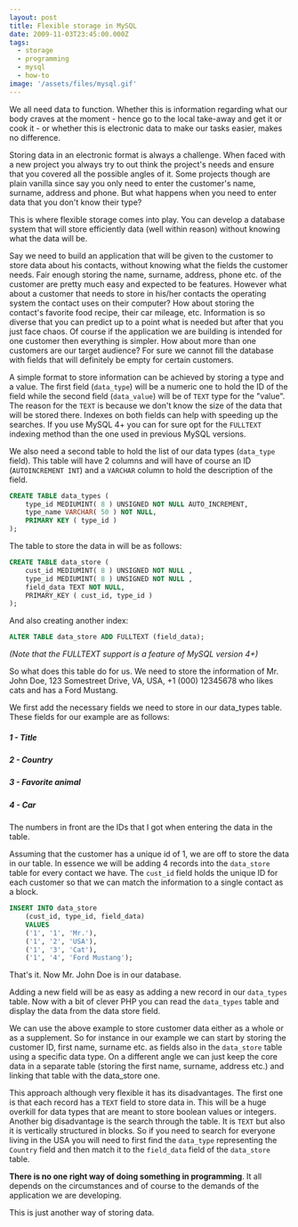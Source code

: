 ```yaml
---
layout: post
title: Flexible storage in MySQL
date: 2009-11-03T23:45:00.000Z
tags:
  - storage
  - programming
  - mysql
  - how-to
image: '/assets/files/mysql.gif'
---
```

We all need data to function. Whether this is information regarding what our body craves at the moment - hence go to the local take-away and get it or cook it - or whether this is electronic data to make our tasks easier, makes no difference.

Storing data in an electronic format is always a challenge. When faced with a new project you always try to out think the project's needs and ensure that you covered all the possible angles of it. Some projects though are plain vanilla since say you only need to enter the customer's name, surname, address and phone. But what happens when you need to enter data that you don't know their type?

This is where flexible storage comes into play. You can develop a database system that will store efficiently data (well within reason) without knowing what the data will be.

Say we need to build an application that will be given to the customer to store data about his contacts, without knowing what the fields the customer needs. Fair enough storing the name, surname, address, phone etc. of the customer are pretty much easy and expected to be features. However what about a customer that needs to store in his/her contacts the operating system the contact uses on their computer? How about storing the contact's favorite food recipe, their car mileage, etc. Information is so diverse that you can predict up to a point what is needed but after that you just face chaos. Of course if the application we are building is intended for one customer then everything is simpler. How about more than one customers are our target audience? For sure we cannot fill the database with fields that will definitely be empty for certain customers.

A simple format to store information can be achieved by storing a type and a value. The first field (`data_type`) will be a numeric one to hold the ID of the field while the second field (`data_value`) will be of `TEXT` type for the "value". The reason for the `TEXT` is because we don't know the size of the data that will be stored there. Indexes on both fields can help with speeding up the searches. If you use MySQL 4+ you can for sure opt for the `FULLTEXT` indexing method than the one used in previous MySQL versions.

We also need a second table to hold the list of our data types (`data_type` field). This table will have 2 columns and will have of course an ID (`AUTOINCREMENT INT`) and a `VARCHAR` column to hold the description of the field.

```sql
CREATE TABLE data_types (
    type_id MEDIUMINT( 8 ) UNSIGNED NOT NULL AUTO_INCREMENT,
    type_name VARCHAR( 50 ) NOT NULL,
    PRIMARY KEY ( type_id )
);
```

The table to store the data in will be as follows:

```sql
CREATE TABLE data_store (
    cust_id MEDIUMINT( 8 ) UNSIGNED NOT NULL ,
    type_id MEDIUMINT( 8 ) UNSIGNED NOT NULL ,
    field_data TEXT NOT NULL,
    PRIMARY_KEY ( cust_id, type_id )
);
```

And also creating another index:

```sql
ALTER TABLE data_store ADD FULLTEXT (field_data);
```
*(Note that the FULLTEXT support is a feature of MySQL version 4+)*

So what does this table do for us. We need to store the information of Mr. John Doe, 123 Somestreet Drive, VA, USA, +1 (000) 12345678 who likes cats and has a Ford Mustang.

We first add the necessary fields we need to store in our data_types table. These fields for our example are as follows:

##### 1 - Title
##### 2 - Country
##### 3 - Favorite animal
##### 4 - Car

The numbers in front are the IDs that I got when entering the data in the table.

Assuming that the customer has a unique id of 1, we are off to store the data in our table. In essence we will be adding 4 records into the `data_store` table for every contact we have. The `cust_id` field holds the unique ID for each customer so that we can match the information to a single contact as a block.

```sql
INSERT INTO data_store
    (cust_id, type_id, field_data)
    VALUES
    ('1', '1', 'Mr.'),
    ('1', '2', 'USA'),
    ('1', '3', 'Cat'),
    ('1', '4', 'Ford Mustang');
```

That's it. Now Mr. John Doe is in our database.

Adding a new field will be as easy as adding a new record in our `data_types` table. Now with a bit of clever PHP you can read the `data_types` table and display the data from the data store field.

We can use the above example to store customer data either as a whole or as a supplement. So for instance in our example we can start by storing the customer ID, first name, surname etc. as fields also in the `data_store` table using a specific data type. On a different angle we can just keep the core data in a separate table (storing the first name, surname, address etc.) and linking that table with the data_store one.

This approach although very flexible it has its disadvantages. The first one is that each record has a `TEXT` field to store data in. This will be a huge overkill for data types that are meant to store boolean values or integers. Another big disadvantage is the search through the table. It is `TEXT` but also it is vertically structured in blocks. So if you need to search for everyone living in the USA you will need to first find the `data_type` representing the `Country` field and then match it to the `field_data` field of the `data_store` table.

**There is no one right way of doing something in programming**. It all depends on the circumstances and of course to the demands of the application we are developing.

This is just another way of storing data.
